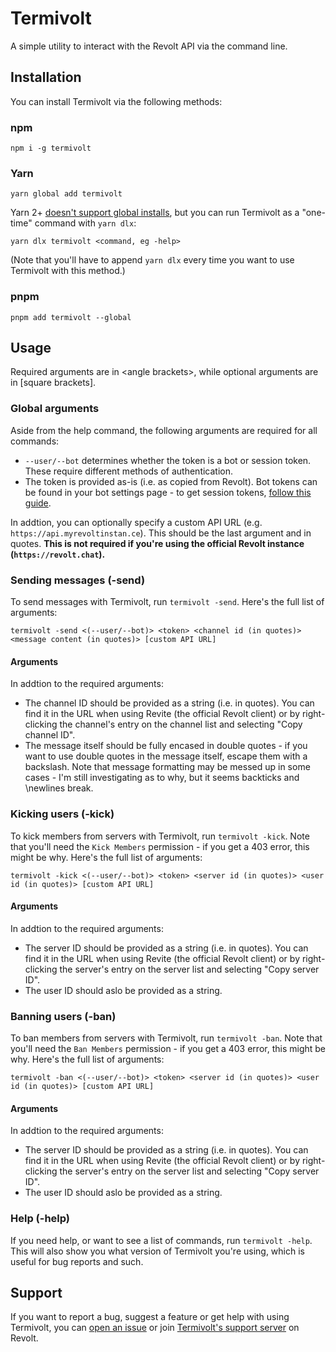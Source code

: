 # Termivolt

A simple utility to interact with the Revolt API via the command line.

## Installation

You can install Termivolt via the following methods:

### npm

`npm i -g termivolt`

### Yarn

`yarn global add termivolt`

Yarn 2+ [doesn't support global installs](https://github.com/yarnpkg/berry/issues/821), but you can run Termivolt as a "one-time" command with `yarn dlx`:

`yarn dlx termivolt <command, eg -help>`

(Note that you'll have to append `yarn dlx` every time you want to use Termivolt with this method.)

### pnpm

`pnpm add termivolt --global`

## Usage

Required arguments are in \<angle brackets>, while optional arguments are in [square brackets].

### Global arguments

Aside from the help command, the following arguments are required for all commands:

- `--user/--bot` determines whether the token is a bot or session token. These require different methods of authentication.
- The token is provided as-is (i.e. as copied from Revolt). Bot tokens can be found in your bot settings page - to get session tokens, [follow this guide](https://infi.sh/post/revolt-tokens).

In addtion, you can optionally specify a custom API URL (e.g. `https://api.myrevoltinstan.ce`). This should be the last argument and in quotes. **This is not required if you're using the official Revolt instance (`https://revolt.chat`).**

### Sending messages (-send)

To send messages with Termivolt, run `termivolt -send`. Here's the full list of arguments:

`termivolt -send <(--user/--bot)> <token> <channel id (in quotes)> <message content (in quotes)> [custom API URL]`

#### Arguments

In addtion to the required arguments:

- The channel ID should be provided as a string (i.e. in quotes). You can find it in the URL when using Revite (the official Revolt client) or by right-clicking the channel's entry on the channel list and selecting "Copy channel ID".
- The message itself should be fully encased in double quotes - if you want to use double quotes in the message itself, escape them with a backslash. Note that message formatting may be messed up in some cases - I'm still investigating as to why, but it seems backticks and \newlines break.

### Kicking users (-kick)

To kick members from servers with Termivolt, run `termivolt -kick`. Note that you'll need the `Kick Members` permission - if you get a 403 error, this might be why. Here's the full list of arguments:

`termivolt -kick <(--user/--bot)> <token> <server id (in quotes)> <user id (in quotes)> [custom API URL]`

#### Arguments

In addtion to the required arguments:

- The server ID should be provided as a string (i.e. in quotes). You can find it in the URL when using Revite (the official Revolt client) or by right-clicking the server's entry on the server list and selecting "Copy server ID".
- The user ID should aslo be provided as a string.

### Banning users (-ban)

To ban members from servers with Termivolt, run `termivolt -ban`. Note that you'll need the `Ban Members` permission - if you get a 403 error, this might be why. Here's the full list of arguments:

`termivolt -ban <(--user/--bot)> <token> <server id (in quotes)> <user id (in quotes)> [custom API URL]`

#### Arguments

In addtion to the required arguments:

- The server ID should be provided as a string (i.e. in quotes). You can find it in the URL when using Revite (the official Revolt client) or by right-clicking the server's entry on the server list and selecting "Copy server ID".
- The user ID should aslo be provided as a string.

### Help (-help)

If you need help, or want to see a list of commands, run `termivolt -help`. This will also show you what version of Termivolt you're using, which is useful for bug reports and such.

## Support

If you want to report a bug, suggest a feature or get help with using Termivolt, you can [open an issue](https://github.com/rexogamer/termivolt/issues/new) or join [Termivolt's support server](https://rvlt.gg/ra9dr2Rd) on Revolt.
